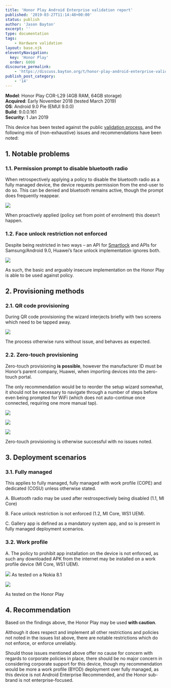 ```yaml
---
title: 'Honor Play Android Enterprise validation report'
published: '2019-03-27T11:14:48+00:00'
status: publish
author: 'Jason Bayton'
excerpt: ''
type: documentation
tags: 
    - Hardware validation
layout: base.njk
eleventyNavigation:
  key: 'Honor Play'
  order: 6000
discourse_permalink:
    - 'https://discuss.bayton.org/t/honor-play-android-enterprise-validation-report/281'
publish_post_category:
    - '14'
---
```

**Model**: Honor Play COR-L29 (4GB RAM, 64GB storage)  
**Acquired**: Early November 2018 (tested March 2019)  
**OS**: Android 9.0 Pie (EMUI 9.0.0)  
**Build**: 9.0.0.161   
**Security**: 1 Jan 2019

This device has been tested against the public [validation process](/android/android-enterprise-device-support/validation-process-and-information/), and the following mix of (non-exhaustive) issues and recommendations have been noted:

## 1. Notable problems

### 1.1. Permission prompt to disable bluetooth radio

When retrospectively applying a policy to disable the bluetooth radio as a fully managed device, the device requests permission from the end-user to do so. This can be denied and bluetooth remains active, though the prompt does frequently reappear.

![](https://r2_worker.bayton.workers.dev/uploads/2019/03/Screenshot_20190326_225851_com.android.settings-e1553678642392.jpg)

When proactively applied (policy set from point of enrolment) this doesn’t happen.

### 1.2. Face unlock restriction not enforced

Despite being restricted in two ways – an API for [Smartlock](/android/what-is-android-smartlock-and-why-should-it-be-disabled/) and APIs for Samsung/Android 9.0, Huawei’s face unlock implementation ignores both.

![](https://r2_worker.bayton.workers.dev/uploads/2019/03/image-3.png)

As such, the basic and arguably insecure implementation on the Honor Play is able to be used against policy.

## 2. Provisioning methods

### 2.1. QR code provisioning

During QR code provisioning the wizard interjects briefly with two screens which need to be tapped away.

![](https://r2_worker.bayton.workers.dev/uploads/2019/03/Screenshot_20190326_233941_com.huawei.hwstartupguide.jpg)

The process otherwise runs without issue, and behaves as expected.

### 2.2. Zero-touch provisioning

Zero-touch provisioning **is possible**, however the manufacturer ID must be Honor’s parent company, Huawei, when importing devices into the zero-touch portal.

The only recommendation would be to reorder the setup wizard somewhat, it should not be necessary to navigate through a number of steps before even being prompted for WiFi (which does not auto-continue once connected, requiring one more manual tap).

![](https://r2_worker.bayton.workers.dev/uploads/2019/03/Screenshot_20190326_233941_com.huawei.hwstartupguide.jpg)

![](https://r2_worker.bayton.workers.dev/uploads/2019/03/Screenshot_20190327_095232_com.huawei.hidisk.jpg)

![](https://r2_worker.bayton.workers.dev/uploads/2019/03/Screenshot_20190327_095248_com.android.settings.jpg)

Zero-touch provisioning is otherwise successful with no issues noted.

## 3. Deployment scenarios

### 3.1. Fully managed

This applies to fully managed, fully managed with work profile (COPE) and dedicated (COSU) unless otherwise stated.

A. Bluetooth radio may be used after restrospectively being disabled (1.1, MI Core)

B. Face unlock restriction is not enforced (1.2, MI Core, WS1 UEM).

C. Gallery app is defined as a mandatory system app, and so is present in fully managed deployment scenarios.

### 3.2. Work profile

A. The policy to prohibit app installation on the device is not enforced, as such any downloaded APK from the internet may be installed on a work profile device (MI Core, WS1 UEM).

![](https://r2_worker.bayton.workers.dev/uploads/2019/03/Screenshot_20190327-103031.png)
As tested on a Nokia 8.1

![](https://r2_worker.bayton.workers.dev/uploads/2019/03/honorcrop.jpg)

As tested on the Honor Play

## 4. Recommendation

Based on the findings above, the Honor Play may be used **with caution**.

Although it does respect and implement all other restrictions and policies not noted in the issues list above, there are notable restrictions which do not enforce, or enforce unreliably.

Should those issues mentioned above offer no cause for concern with regards to corporate policies in place, there should be no major concern in considering corporate support for this device, though my recommendation would be more a work profile (BYOD) deployment over fully managed, as this device is not Android Enterprise Recommended, and the Honor sub-brand is not enterprise-focused.